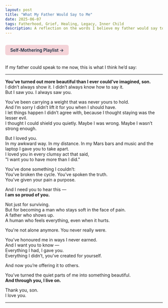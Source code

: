 ```yaml
---
layout: post
title: "What My Father Would Say to Me"
date: 2025-06-07
tags: Fatherhood, Grief, Healing, Legacy, Inner Child
description: A reflection on the words I believe my father would say to me now — after everything, through everything, with love.
---
```


<a href="https://music.youtube.com/playlist?list=PLuO5E1rh5RqIzePJeOjdXo62gwnYJ748_&si=NvtF0mzI9Sx2IoPu&shuffle=1" 
   target="_blank" 
   class="back-button"
   style="display:inline-block; margin: 1rem auto; background-color: #F4D3D8; color: #1A2D41; padding: 0.5rem 1rem; border-radius: 6px; font-weight: 600; text-decoration: none;">
  Self‑Mothering Playlist →
</a>

If my father could speak to me now, this is what I think he’d say:

---

**You’ve turned out more beautiful than I ever could’ve imagined, son.**  
I didn’t always show it. I didn’t always know how to say it.  
But I saw you. I always saw you.  

You’ve been carrying a weight that was never yours to hold.  
And I’m sorry I didn’t lift it for you when I should have.  
I let things happen I didn’t agree with, because I thought staying was the lesser evil.  
I thought I could shield you quietly. Maybe I was wrong. Maybe I wasn’t strong enough.  

But I loved you.  
In my awkward way. In my distance. In my Mars bars and music and the laptop I gave you to take apart.  
I loved you in every clumsy act that said,  
"I want you to have more than I did."  

You’ve done something I couldn’t:  
You’ve broken the cycle. You’ve spoken the truth.  
You’ve given your pain a purpose.  

And I need you to hear this —  
**I am so proud of you.**  

Not just for surviving.  
But for becoming a man who stays soft in the face of pain.  
A father who shows up.  
A human who feels everything, even when it hurts.  

You're not alone anymore. You never really were.  

You’ve honoured me in ways I never earned.  
And I want you to know —  
Everything I had, I gave you.  
Everything I didn’t, you’ve created for yourself.  

And now you’re offering it to others.  

You’ve turned the quiet parts of me into something beautiful.  
**And through you, I live on.**  

Thank you, son.  
I love you.

---